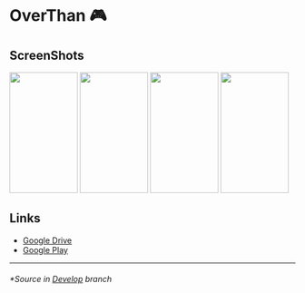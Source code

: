 # OverThan 🎮
## ScreenShots

<p align="left">
<img src="https://github.com/Palvenok/OverThan/blob/Develop/ScreenShots/menu.png"
  width="120" height="213">
<img src="https://github.com/Palvenok/OverThan/blob/Develop/ScreenShots/game.png"
  width="120" height="213">
<img src="https://github.com/Palvenok/OverThan/blob/Develop/ScreenShots/death.png"
  width="120" height="213">
<img src="https://github.com/Palvenok/OverThan/blob/Develop/ScreenShots/gallery.png"
  width="120" height="213">
</p>

## Links
* [Google Drive](https://drive.google.com/file/d/1PoWD5rAlp1UhXYuYCge7HHSLeAI5orHb/view?usp=sharing)
* [Google Play](https://play.google.com/store/apps/details?id=com.JellyBrainGames.OverThan)
***
###### *Source in [Develop](https://github.com/Palvenok/OverThan/tree/Develop) branch
